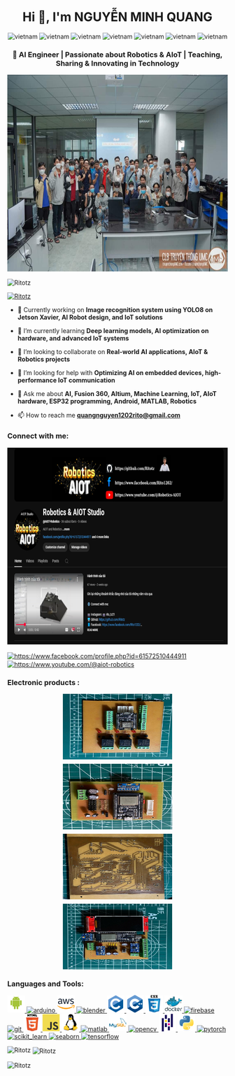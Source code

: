 <h1 align="center">Hi 👋, I'm NGUYỄN MINH QUANG</h1>

<div align="center">
  <img width="48" height="48" src="https://img.icons8.com/color/48/vietnam.png" alt="vietnam"/>
  <img width="48" height="48" src="https://img.icons8.com/color/48/vietnam.png" alt="vietnam"/>
  <img width="48" height="48" src="https://img.icons8.com/color/48/vietnam.png" 
  alt="vietnam"/>
  <img width="48" height="48" src="https://img.icons8.com/color/48/vietnam.png" alt="vietnam"/>
  <img width="48" height="48" src="https://img.icons8.com/color/48/vietnam.png" alt="vietnam"/>
  <img width="48" height="48" src="https://img.icons8.com/color/48/vietnam.png" 
  alt="vietnam"/>
  <img width="48" height="48" src="https://img.icons8.com/color/48/vietnam.png"
  alt="vietnam"/> 
</div>


<h3 align="center">🔬 AI Engineer | Passionate about Robotics & AIoT | Teaching, Sharing & Innovating in Technology</h3>

<div align="center">
  <img src="img1.jpg" alt="Description" width="750" height="450">
</div>

<p align="left"> <img src="https://komarev.com/ghpvc/?username=Ritotz&label=Profile%20views&color=0e75b6&style=flat" alt="Ritotz" /> </p>

<p align="left"> <a href="https://github.com/ryo-ma/github-profile-trophy"><img src="https://github-profile-trophy.vercel.app/?username=Ritotz" alt="Ritotz" /></a> </p>



- 🔭 Currently working on **Image recognition system using YOLO8 on Jetson Xavier, AI Robot design, and IoT solutions**

- 🌱 I’m currently learning **Deep learning models, AI optimization on hardware, and advanced IoT systems**

- 👯 I’m looking to collaborate on **Real-world AI applications, AIoT & Robotics projects**

- 🤝 I’m looking for help with **Optimizing AI on embedded devices, high-performance IoT communication**

- 💬 Ask me about **AI, Fusion 360, Altium, Machine Learning, IoT, AIoT hardware, ESP32 programming, Android, MATLAB, Robotics**

- 📫 How to reach me **quangnguyen1202rito@gmail.com**

<h3 align="left">Connect with me:</h3>

<div align="center">
  <img src="image.png" alt="Description" width="750" height="450">
</div>
<p align="left">
<a href="https://fb.com/https://www.facebook.com/profile.php?id=61572510444911" target="blank"><img align="center" src="https://raw.githubusercontent.com/rahuldkjain/github-profile-readme-generator/master/src/images/icons/Social/facebook.svg" alt="https://www.facebook.com/profile.php?id=61572510444911" height="30" width="40" /></a>
<a href="https://www.youtube.com/c/https://www.youtube.com/@aiot-robotics" target="blank"><img align="center" src="https://raw.githubusercontent.com/rahuldkjain/github-profile-readme-generator/master/src/images/icons/Social/youtube.svg" alt="https://www.youtube.com/@aiot-robotics" height="30" width="40" /></a>
</p>


<h3 align="left">Electronic products
:</h3>

<div style="display: flex; justify-content: center; flex-wrap: wrap; gap: 10px;">
  <img src="img2.jpg" alt="Electronic Product 1" width="250" height="150">
  <img src="img3.jpg" alt="Electronic Product 2" width="250" height="150">
  <img src="img4.jpg" alt="Electronic Product 3" width="250" height="150">
  <img src="img5.jpg" alt="Electronic Product 4" width="250" height="150">
</div>



<h3 align="left">Languages and Tools:</h3>
<p align="left"> <a href="https://developer.android.com" target="_blank" rel="noreferrer"> <img src="https://raw.githubusercontent.com/devicons/devicon/master/icons/android/android-original-wordmark.svg" alt="android" width="40" height="40"/> </a> <a href="https://www.arduino.cc/" target="_blank" rel="noreferrer"> <img src="https://cdn.worldvectorlogo.com/logos/arduino-1.svg" alt="arduino" width="40" height="40"/> </a> <a href="https://aws.amazon.com" target="_blank" rel="noreferrer"> <img src="https://raw.githubusercontent.com/devicons/devicon/master/icons/amazonwebservices/amazonwebservices-original-wordmark.svg" alt="aws" width="40" height="40"/> </a> <a href="https://www.blender.org/" target="_blank" rel="noreferrer"> <img src="https://download.blender.org/branding/community/blender_community_badge_white.svg" alt="blender" width="40" height="40"/> </a> <a href="https://www.cprogramming.com/" target="_blank" rel="noreferrer"> <img src="https://raw.githubusercontent.com/devicons/devicon/master/icons/c/c-original.svg" alt="c" width="40" height="40"/> </a> <a href="https://www.w3schools.com/cpp/" target="_blank" rel="noreferrer"> <img src="https://raw.githubusercontent.com/devicons/devicon/master/icons/cplusplus/cplusplus-original.svg" alt="cplusplus" width="40" height="40"/> </a> <a href="https://www.w3schools.com/css/" target="_blank" rel="noreferrer"> <img src="https://raw.githubusercontent.com/devicons/devicon/master/icons/css3/css3-original-wordmark.svg" alt="css3" width="40" height="40"/> </a> <a href="https://www.docker.com/" target="_blank" rel="noreferrer"> <img src="https://raw.githubusercontent.com/devicons/devicon/master/icons/docker/docker-original-wordmark.svg" alt="docker" width="40" height="40"/> </a> <a href="https://firebase.google.com/" target="_blank" rel="noreferrer"> <img src="https://www.vectorlogo.zone/logos/firebase/firebase-icon.svg" alt="firebase" width="40" height="40"/> </a> <a href="https://git-scm.com/" target="_blank" rel="noreferrer"> <img src="https://www.vectorlogo.zone/logos/git-scm/git-scm-icon.svg" alt="git" width="40" height="40"/> </a> <a href="https://www.w3.org/html/" target="_blank" rel="noreferrer"> <img src="https://raw.githubusercontent.com/devicons/devicon/master/icons/html5/html5-original-wordmark.svg" alt="html5" width="40" height="40"/> </a> <a href="https://developer.mozilla.org/en-US/docs/Web/JavaScript" target="_blank" rel="noreferrer"> <img src="https://raw.githubusercontent.com/devicons/devicon/master/icons/javascript/javascript-original.svg" alt="javascript" width="40" height="40"/> </a> <a href="https://www.linux.org/" target="_blank" rel="noreferrer"> <img src="https://raw.githubusercontent.com/devicons/devicon/master/icons/linux/linux-original.svg" alt="linux" width="40" height="40"/> </a> <a href="https://www.mathworks.com/" target="_blank" rel="noreferrer"> <img src="https://upload.wikimedia.org/wikipedia/commons/2/21/Matlab_Logo.png" alt="matlab" width="40" height="40"/> </a> <a href="https://www.mysql.com/" target="_blank" rel="noreferrer"> <img src="https://raw.githubusercontent.com/devicons/devicon/master/icons/mysql/mysql-original-wordmark.svg" alt="mysql" width="40" height="40"/> </a> <a href="https://opencv.org/" target="_blank" rel="noreferrer"> <img src="https://www.vectorlogo.zone/logos/opencv/opencv-icon.svg" alt="opencv" width="40" height="40"/> </a> <a href="https://pandas.pydata.org/" target="_blank" rel="noreferrer"> <img src="https://raw.githubusercontent.com/devicons/devicon/2ae2a900d2f041da66e950e4d48052658d850630/icons/pandas/pandas-original.svg" alt="pandas" width="40" height="40"/> </a> <a href="https://www.python.org" target="_blank" rel="noreferrer"> <img src="https://raw.githubusercontent.com/devicons/devicon/master/icons/python/python-original.svg" alt="python" width="40" height="40"/> </a> <a href="https://pytorch.org/" target="_blank" rel="noreferrer"> <img src="https://www.vectorlogo.zone/logos/pytorch/pytorch-icon.svg" alt="pytorch" width="40" height="40"/> </a> <a href="https://scikit-learn.org/" target="_blank" rel="noreferrer"> <img src="https://upload.wikimedia.org/wikipedia/commons/0/05/Scikit_learn_logo_small.svg" alt="scikit_learn" width="40" height="40"/> </a> <a href="https://seaborn.pydata.org/" target="_blank" rel="noreferrer"> <img src="https://seaborn.pydata.org/_images/logo-mark-lightbg.svg" alt="seaborn" width="40" height="40"/> </a> <a href="https://www.tensorflow.org" target="_blank" rel="noreferrer"> <img src="https://www.vectorlogo.zone/logos/tensorflow/tensorflow-icon.svg" alt="tensorflow" width="40" height="40"/> </a> </p>

<p><img align="left" src="https://github-readme-stats.vercel.app/api/top-langs?username=Ritotz&show_icons=true&locale=en&layout=compact" alt="Ritotz" /></p>

<p>&nbsp;<img align="center" src="https://github-readme-stats.vercel.app/api?username=Ritotz&show_icons=true&locale=en" alt="Ritotz" /></p>

<p><img align="center" src="https://github-readme-streak-stats.herokuapp.com/?user=Ritotz&" alt="Ritotz" /></p>
